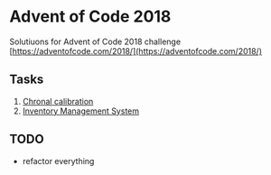 # Advent of Code 2018

Solutiuons for Advent of Code 2018 challenge [https://adventofcode.com/2018/](https://adventofcode.com/2018/)  

## Tasks
1. [Chronal calibration](https://github.com/vitaminniy/advent-of-code-2018/blob/master/chronal-calibration)
2. [Inventory Management System](https://github.com/vitaminniy/advent-of-code-2018/blob/master/inventory-management-system)

## TODO
* refactor everything